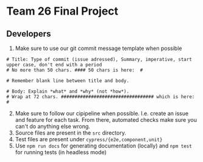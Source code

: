 # Team 26 Final Project

## Developers
1. Make sure to use our git commit message template when possible

```
# Title: Type of commit (issue adressed), Summary, imperative, start upper case, don't end with a period
# No more than 50 chars. #### 50 chars is here:  #

# Remember blank line between title and body.

# Body: Explain *what* and *why* (not *how*).
# Wrap at 72 chars. ################################## which is here:  #
```

2. Make sure to follow our cipipeline when possible. I.e. create an issue and feature for each task. From there, automated checks make sure you can't do anything else wrong.
3. Source files are present in the `src` directory.
4. Test files are present under `cypress/{e2e,component,unit}`
5. Use `npm run docs` for generating documentation (locally) and `npm test` for running tests (in headless mode)

